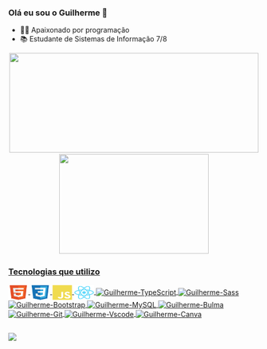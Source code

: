 ### Olá eu sou o Guilherme 👋

- 👨‍💻 Apaixonado por programação
- 📚 Estudante de Sistemas de Informação 7/8

<div align="center">
  <a href="https://github.com/GuilhermeFonsecaa">
  <img width="500" height="200" src="https://github-readme-stats.vercel.app/api?username=GuilhermeFonsecaa&theme=blue-green"/>
  <img width="300" height="200" src="https://github-readme-stats.vercel.app/api/top-langs/?username=GuilhermeFonsecaa&theme=blue-green"/>
</div>
 
  ### Tecnologias que utilizo
 <div style="display: inline_block">
 <img align="center" alt="Guilherme-HTML" height="30" width="40"  src="https://raw.githubusercontent.com/devicons/devicon/master/icons/html5/html5-original.svg">
 <img align="center" alt="Guilherme-CSS" height="30" width="40"  src="https://raw.githubusercontent.com/devicons/devicon/master/icons/css3/css3-original.svg">
 <img align="center" alt="Guilherme-Js" height="30" width="40"  src="https://raw.githubusercontent.com/devicons/devicon/master/icons/javascript/javascript-plain.svg">
 <img align="center" alt="Guilherme-React" height="30" width="40"  src="https://raw.githubusercontent.com/devicons/devicon/master/icons/react/react-original.svg">
 <img align="center" alt="Guilherme-TypeScript" height="30" width="40" 
 src="https://cdn.jsdelivr.net/gh/devicons/devicon/icons/typescript/typescript-original.svg" /> 
 <img align="center" alt="Guilherme-Sass" height="30" width="40" 
 src="https://cdn.jsdelivr.net/gh/devicons/devicon/icons/sass/sass-original.svg" />
 <img align="center" alt="Guilherme-Bootstrap" height="30" width="40" 
 src="https://cdn.jsdelivr.net/gh/devicons/devicon/icons/bootstrap/bootstrap-original.svg" />
 <img align="center" alt="Guilherme-MySQL" height="30" width="40" 
 src="https://cdn.jsdelivr.net/gh/devicons/devicon/icons/mysql/mysql-original-wordmark.svg" />
 <img align="center" alt="Guilherme-Bulma" height="30" width="40"          
 src="https://cdn.jsdelivr.net/gh/devicons/devicon/icons/bulma/bulma-plain.svg" />   
 <img align="center" alt="Guilherme-Git" height="30" width="40" 
 src="https://cdn.jsdelivr.net/gh/devicons/devicon/icons/git/git-original.svg" />        
 <img align="center" alt="Guilherme-Vscode" height="30" width="40"  src="https://cdn.jsdelivr.net/gh/devicons/devicon/icons/vscode/vscode-original.svg" />
 <img align="center" alt="Guilherme-Canva" height="30" width="40" 
 src="https://cdn.jsdelivr.net/gh/devicons/devicon/icons/canva/canva-original.svg" />
  </div>
  
##
<div> 
<a href="https://www.linkedin.com/in/guilherme-fonseca-7842b3230/" target="_blank"><img src="https://img.shields.io/badge/-LinkedIn-%230077B5?style=for-the-badge&logo=linkedin&logoColor=white" target="_blank"></a>   
</div>
  
